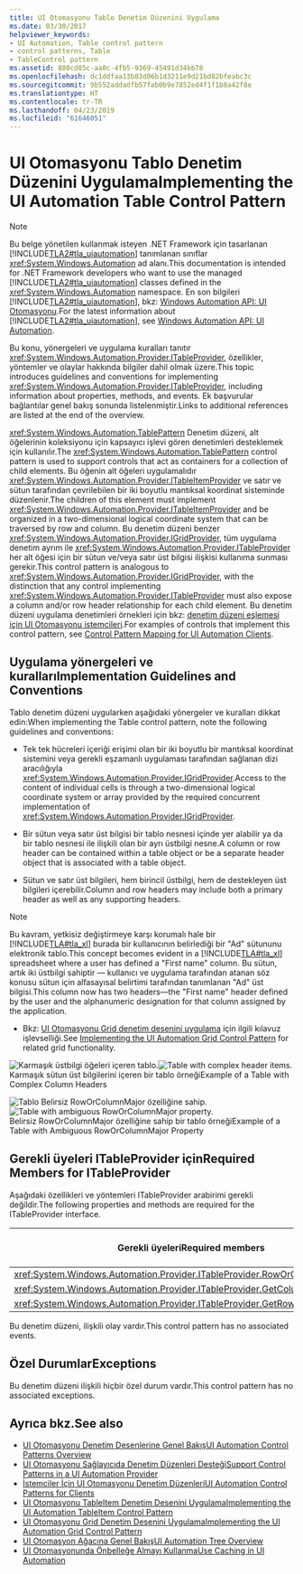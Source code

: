 ```yaml
---
title: UI Otomasyonu Tablo Denetim Düzenini Uygulama
ms.date: 03/30/2017
helpviewer_keywords:
- UI Automation, Table control pattern
- control patterns, Table
- TableControl pattern
ms.assetid: 880cd85c-aa8c-4fb5-9369-45491d34bb78
ms.openlocfilehash: dc1ddfaa13b83d06b1d3211e9d21bd82bfeabc3c
ms.sourcegitcommit: 9b552addadfb57fab0b9e7852ed4f1f1b8a42f8e
ms.translationtype: HT
ms.contentlocale: tr-TR
ms.lasthandoff: 04/23/2019
ms.locfileid: "61646051"
---
```

# <a name="implementing-the-ui-automation-table-control-pattern"></a><span data-ttu-id="d81ac-102">UI Otomasyonu Tablo Denetim Düzenini Uygulama</span><span class="sxs-lookup"><span data-stu-id="d81ac-102">Implementing the UI Automation Table Control Pattern</span></span>
> [!NOTE]
>  <span data-ttu-id="d81ac-103">Bu belge yönetilen kullanmak isteyen .NET Framework için tasarlanan [!INCLUDE[TLA2#tla_uiautomation](../../../includes/tla2sharptla-uiautomation-md.md)] tanımlanan sınıflar <xref:System.Windows.Automation> ad alanı.</span><span class="sxs-lookup"><span data-stu-id="d81ac-103">This documentation is intended for .NET Framework developers who want to use the managed [!INCLUDE[TLA2#tla_uiautomation](../../../includes/tla2sharptla-uiautomation-md.md)] classes defined in the <xref:System.Windows.Automation> namespace.</span></span> <span data-ttu-id="d81ac-104">En son bilgileri [!INCLUDE[TLA2#tla_uiautomation](../../../includes/tla2sharptla-uiautomation-md.md)], bkz: [Windows Automation API: UI Otomasyonu](https://go.microsoft.com/fwlink/?LinkID=156746).</span><span class="sxs-lookup"><span data-stu-id="d81ac-104">For the latest information about [!INCLUDE[TLA2#tla_uiautomation](../../../includes/tla2sharptla-uiautomation-md.md)], see [Windows Automation API: UI Automation](https://go.microsoft.com/fwlink/?LinkID=156746).</span></span>  
  
 <span data-ttu-id="d81ac-105">Bu konu, yönergeleri ve uygulama kuralları tanıtır <xref:System.Windows.Automation.Provider.ITableProvider>, özellikler, yöntemler ve olaylar hakkında bilgiler dahil olmak üzere.</span><span class="sxs-lookup"><span data-stu-id="d81ac-105">This topic introduces guidelines and conventions for implementing <xref:System.Windows.Automation.Provider.ITableProvider>, including information about properties, methods, and events.</span></span> <span data-ttu-id="d81ac-106">Ek başvurular bağlantılar genel bakış sonunda listelenmiştir.</span><span class="sxs-lookup"><span data-stu-id="d81ac-106">Links to additional references are listed at the end of the overview.</span></span>  
  
 <span data-ttu-id="d81ac-107"><xref:System.Windows.Automation.TablePattern> Denetim düzeni, alt öğelerinin koleksiyonu için kapsayıcı işlevi gören denetimleri desteklemek için kullanılır.</span><span class="sxs-lookup"><span data-stu-id="d81ac-107">The <xref:System.Windows.Automation.TablePattern> control pattern is used to support controls that act as containers for a collection of child elements.</span></span> <span data-ttu-id="d81ac-108">Bu öğenin alt öğeleri uygulamalıdır <xref:System.Windows.Automation.Provider.ITableItemProvider> ve satır ve sütun tarafından çevrilebilen bir iki boyutlu mantıksal koordinat sisteminde düzenlenir.</span><span class="sxs-lookup"><span data-stu-id="d81ac-108">The children of this element must implement <xref:System.Windows.Automation.Provider.ITableItemProvider> and be organized in a two-dimensional logical coordinate system that can be traversed by row and column.</span></span> <span data-ttu-id="d81ac-109">Bu denetim düzeni benzer <xref:System.Windows.Automation.Provider.IGridProvider>, tüm uygulama denetim ayrım ile <xref:System.Windows.Automation.Provider.ITableProvider> her alt öğesi için bir sütun ve/veya satır üst bilgisi ilişkisi kullanıma sunması gerekir.</span><span class="sxs-lookup"><span data-stu-id="d81ac-109">This control pattern is analogous to <xref:System.Windows.Automation.Provider.IGridProvider>, with the distinction that any control implementing <xref:System.Windows.Automation.Provider.ITableProvider> must also expose a column and/or row header relationship for each child element.</span></span> <span data-ttu-id="d81ac-110">Bu denetim düzeni uygulama denetimleri örnekleri için bkz: [denetim düzeni eşlemesi için UI Otomasyonu istemcileri](../../../docs/framework/ui-automation/control-pattern-mapping-for-ui-automation-clients.md).</span><span class="sxs-lookup"><span data-stu-id="d81ac-110">For examples of controls that implement this control pattern, see [Control Pattern Mapping for UI Automation Clients](../../../docs/framework/ui-automation/control-pattern-mapping-for-ui-automation-clients.md).</span></span>  
  
<a name="Implementation_Guidelines_and_Conventions"></a>   
## <a name="implementation-guidelines-and-conventions"></a><span data-ttu-id="d81ac-111">Uygulama yönergeleri ve kuralları</span><span class="sxs-lookup"><span data-stu-id="d81ac-111">Implementation Guidelines and Conventions</span></span>  
 <span data-ttu-id="d81ac-112">Tablo denetim düzeni uygularken aşağıdaki yönergeler ve kuralları dikkat edin:</span><span class="sxs-lookup"><span data-stu-id="d81ac-112">When implementing the Table control pattern, note the following guidelines and conventions:</span></span>  
  
- <span data-ttu-id="d81ac-113">Tek tek hücreleri içeriği erişimi olan bir iki boyutlu bir mantıksal koordinat sistemini veya gerekli eşzamanlı uygulaması tarafından sağlanan dizi aracılığıyla <xref:System.Windows.Automation.Provider.IGridProvider>.</span><span class="sxs-lookup"><span data-stu-id="d81ac-113">Access to the content of individual cells is through a two-dimensional logical coordinate system or array provided by the required concurrent implementation of <xref:System.Windows.Automation.Provider.IGridProvider>.</span></span>  
  
- <span data-ttu-id="d81ac-114">Bir sütun veya satır üst bilgisi bir tablo nesnesi içinde yer alabilir ya da bir tablo nesnesi ile ilişkili olan bir ayrı üstbilgi nesne.</span><span class="sxs-lookup"><span data-stu-id="d81ac-114">A column or row header can be contained within a table object or be a separate header object that is associated with a table object.</span></span>  
  
- <span data-ttu-id="d81ac-115">Sütun ve satır üst bilgileri, hem birincil üstbilgi, hem de destekleyen üst bilgileri içerebilir.</span><span class="sxs-lookup"><span data-stu-id="d81ac-115">Column and row headers may include both a primary header as well as any supporting headers.</span></span>  
  
> [!NOTE]
>  <span data-ttu-id="d81ac-116">Bu kavram, yetkisiz değiştirmeye karşı korumalı hale bir [!INCLUDE[TLA#tla_xl](../../../includes/tlasharptla-xl-md.md)] burada bir kullanıcının belirlediği bir "Ad" sütununu elektronik tablo.</span><span class="sxs-lookup"><span data-stu-id="d81ac-116">This concept becomes evident in a [!INCLUDE[TLA#tla_xl](../../../includes/tlasharptla-xl-md.md)] spreadsheet where a user has defined a "First name" column.</span></span> <span data-ttu-id="d81ac-117">Bu sütun, artık iki üstbilgi sahiptir — kullanıcı ve uygulama tarafından atanan söz konusu sütun için alfasayısal belirtimi tarafından tanımlanan "Ad" üst bilgisi.</span><span class="sxs-lookup"><span data-stu-id="d81ac-117">This column now has two headers—the "First name" header defined by the user and the alphanumeric designation for that column assigned by the application.</span></span>  
  
- <span data-ttu-id="d81ac-118">Bkz: [UI Otomasyonu Grid denetim desenini uygulama](../../../docs/framework/ui-automation/implementing-the-ui-automation-grid-control-pattern.md) için ilgili kılavuz işlevselliği.</span><span class="sxs-lookup"><span data-stu-id="d81ac-118">See [Implementing the UI Automation Grid Control Pattern](../../../docs/framework/ui-automation/implementing-the-ui-automation-grid-control-pattern.md) for related grid functionality.</span></span>  
  
 <span data-ttu-id="d81ac-119">![Karmaşık üstbilgi öğeleri içeren tablo. ](../../../docs/framework/ui-automation/media/uia-tablepattern-complex-column-headers.PNG "UIA_TablePattern_Complex_Column_Headers")</span><span class="sxs-lookup"><span data-stu-id="d81ac-119">![Table with complex header items.](../../../docs/framework/ui-automation/media/uia-tablepattern-complex-column-headers.PNG "UIA_TablePattern_Complex_Column_Headers")</span></span>  
<span data-ttu-id="d81ac-120">Karmaşık sütun üst bilgilerini içeren bir tablo örneği</span><span class="sxs-lookup"><span data-stu-id="d81ac-120">Example of a Table with Complex Column Headers</span></span>  
  
 <span data-ttu-id="d81ac-121">![Tablo Belirsiz RowOrColumnMajor özelliğine sahip. ](../../../docs/framework/ui-automation/media/uia-tablepattern-roworcolumnmajorproperty.PNG "UIA_TablePattern_RowOrColumnMajorProperty")</span><span class="sxs-lookup"><span data-stu-id="d81ac-121">![Table with ambiguous RowOrColumnMajor property.](../../../docs/framework/ui-automation/media/uia-tablepattern-roworcolumnmajorproperty.PNG "UIA_TablePattern_RowOrColumnMajorProperty")</span></span>  
<span data-ttu-id="d81ac-122">Belirsiz RowOrColumnMajor özelliğine sahip bir tablo örneği</span><span class="sxs-lookup"><span data-stu-id="d81ac-122">Example of a Table with Ambiguous RowOrColumnMajor Property</span></span>  
  
<a name="Required_Members_for_ITableProvider"></a>   
## <a name="required-members-for-itableprovider"></a><span data-ttu-id="d81ac-123">Gerekli üyeleri ITableProvider için</span><span class="sxs-lookup"><span data-stu-id="d81ac-123">Required Members for ITableProvider</span></span>  
 <span data-ttu-id="d81ac-124">Aşağıdaki özellikleri ve yöntemleri ITableProvider arabirimi gerekli değildir.</span><span class="sxs-lookup"><span data-stu-id="d81ac-124">The following properties and methods are required for the ITableProvider interface.</span></span>  
  
|<span data-ttu-id="d81ac-125">Gerekli üyeleri</span><span class="sxs-lookup"><span data-stu-id="d81ac-125">Required members</span></span>|<span data-ttu-id="d81ac-126">Üye türü</span><span class="sxs-lookup"><span data-stu-id="d81ac-126">Member type</span></span>|<span data-ttu-id="d81ac-127">Notlar</span><span class="sxs-lookup"><span data-stu-id="d81ac-127">Notes</span></span>|  
|----------------------|-----------------|-----------|  
|<xref:System.Windows.Automation.Provider.ITableProvider.RowOrColumnMajor%2A>|<span data-ttu-id="d81ac-128">Özellik</span><span class="sxs-lookup"><span data-stu-id="d81ac-128">Property</span></span>|<span data-ttu-id="d81ac-129">Yok.</span><span class="sxs-lookup"><span data-stu-id="d81ac-129">None</span></span>|  
|<xref:System.Windows.Automation.Provider.ITableProvider.GetColumnHeaders%2A>|<span data-ttu-id="d81ac-130">Yöntem</span><span class="sxs-lookup"><span data-stu-id="d81ac-130">Method</span></span>|<span data-ttu-id="d81ac-131">None</span><span class="sxs-lookup"><span data-stu-id="d81ac-131">None</span></span>|  
|<xref:System.Windows.Automation.Provider.ITableProvider.GetRowHeaders%2A>|<span data-ttu-id="d81ac-132">Yöntem</span><span class="sxs-lookup"><span data-stu-id="d81ac-132">Method</span></span>|<span data-ttu-id="d81ac-133">Yok.</span><span class="sxs-lookup"><span data-stu-id="d81ac-133">None</span></span>|  
  
 <span data-ttu-id="d81ac-134">Bu denetim düzeni, ilişkili olay vardır.</span><span class="sxs-lookup"><span data-stu-id="d81ac-134">This control pattern has no associated events.</span></span>  
  
<a name="Exceptions"></a>   
## <a name="exceptions"></a><span data-ttu-id="d81ac-135">Özel Durumlar</span><span class="sxs-lookup"><span data-stu-id="d81ac-135">Exceptions</span></span>  
 <span data-ttu-id="d81ac-136">Bu denetim düzeni ilişkili hiçbir özel durum vardır.</span><span class="sxs-lookup"><span data-stu-id="d81ac-136">This control pattern has no associated exceptions.</span></span>  
  
## <a name="see-also"></a><span data-ttu-id="d81ac-137">Ayrıca bkz.</span><span class="sxs-lookup"><span data-stu-id="d81ac-137">See also</span></span>

- [<span data-ttu-id="d81ac-138">UI Otomasyonu Denetim Desenlerine Genel Bakış</span><span class="sxs-lookup"><span data-stu-id="d81ac-138">UI Automation Control Patterns Overview</span></span>](../../../docs/framework/ui-automation/ui-automation-control-patterns-overview.md)
- [<span data-ttu-id="d81ac-139">UI Otomasyonu Sağlayıcıda Denetim Düzenleri Desteği</span><span class="sxs-lookup"><span data-stu-id="d81ac-139">Support Control Patterns in a UI Automation Provider</span></span>](../../../docs/framework/ui-automation/support-control-patterns-in-a-ui-automation-provider.md)
- [<span data-ttu-id="d81ac-140">İstemciler İçin UI Otomasyonu Denetim Düzenleri</span><span class="sxs-lookup"><span data-stu-id="d81ac-140">UI Automation Control Patterns for Clients</span></span>](../../../docs/framework/ui-automation/ui-automation-control-patterns-for-clients.md)
- [<span data-ttu-id="d81ac-141">UI Otomasyonu TableItem Denetim Desenini Uygulama</span><span class="sxs-lookup"><span data-stu-id="d81ac-141">Implementing the UI Automation TableItem Control Pattern</span></span>](../../../docs/framework/ui-automation/implementing-the-ui-automation-tableitem-control-pattern.md)
- [<span data-ttu-id="d81ac-142">UI Otomasyonu Grid Denetim Desenini Uygulama</span><span class="sxs-lookup"><span data-stu-id="d81ac-142">Implementing the UI Automation Grid Control Pattern</span></span>](../../../docs/framework/ui-automation/implementing-the-ui-automation-grid-control-pattern.md)
- [<span data-ttu-id="d81ac-143">UI Otomasyon Ağacına Genel Bakış</span><span class="sxs-lookup"><span data-stu-id="d81ac-143">UI Automation Tree Overview</span></span>](../../../docs/framework/ui-automation/ui-automation-tree-overview.md)
- [<span data-ttu-id="d81ac-144">UI Otomasyonunda Önbelleğe Almayı Kullanma</span><span class="sxs-lookup"><span data-stu-id="d81ac-144">Use Caching in UI Automation</span></span>](../../../docs/framework/ui-automation/use-caching-in-ui-automation.md)
